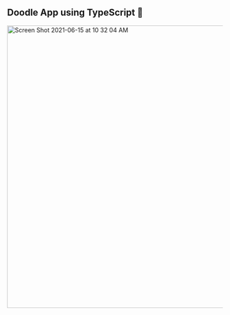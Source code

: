 ## Doodle App using TypeScript :brain:

<img width="660" alt="Screen Shot 2021-06-15 at 10 32 04 AM" src="https://user-images.githubusercontent.com/51061737/122090545-19cc4180-cdc5-11eb-8003-1682f92eac44.png">
